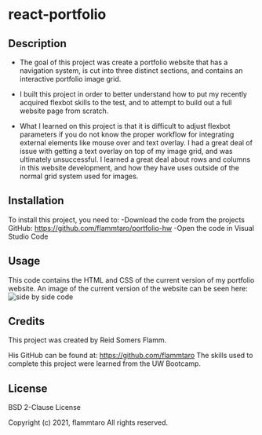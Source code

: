 # react-portfolio

## Description
- The goal of this project was create a portfolio website that has a navigation system, is cut into three distinct sections, and contains an interactive portfolio image grid. 

- I built this project in order to better understand how to put my recently acquired flexbot skills to the test, and to attempt to build out a full website page from scratch. 

- What I learned on this project is that it is difficult to adjust flexbot parameters if you do not know the proper workflow for integrating external elements like mouse over and text overlay. I had a great deal of issue with getting a text overlay on top of my image grid, and was ultimately unsuccessful. I learned a great deal about rows and columns in this website development, and how they have uses outside of the normal grid system used for images.

## Installation
To install this project, you need to:
-Download the code from the projects GitHub: https://github.com/flammtaro/portfolio-hw
-Open the code in Visual Studio Code

## Usage
This code contains the HTML and CSS of the current version of my portfolio website. An image of the current version of the website can be seen here: ![side by side code](assets/website_preview.png)

## Credits
This project was created by Reid Somers Flamm. 

His GitHub can be found at: https://github.com/flammtaro
The skills used to complete this project were learned from the UW Bootcamp. 

## License
BSD 2-Clause License

Copyright (c) 2021, flammtaro
All rights reserved.